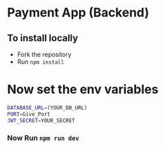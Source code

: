 # Payment App (Backend)

## To install locally 

- Fork the repository
- Run `npm install`

# Now set the env variables


 ```bash
DATABASE_URL=(YOUR_DB_URL)
PORT=Give_Port
JWT_SECRET=YOUR_SECRET
```

### Now Run `npm run dev`